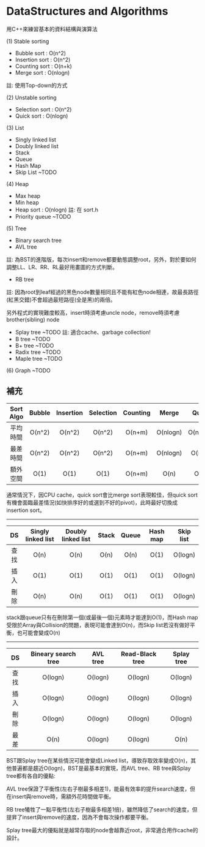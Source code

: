 # DataStructures and Algorithms

用C++來練習基本的資料結構與演算法

(1) Stable sorting
- Bubble sort : O(n^2)
- Insertion sort : O(n^2)
- Counting sort : O(n+k)
- Merge sort : O(nlogn)

註: 使用Top-down的方式

(2) Unstable sorting
- Selection sort : O(n^2)
- Quick sort : O(nlogn)

(3) List
- Singly linked list
- Doubly linked list
- Stack
- Queue
- Hash Map
- Skip List ~TODO
  
(4) Heap
- Max heap
- Min heap
- Heap sort : O(nlogn) 註: 在 sort.h
- Priority queue ~TODO

(5) Tree
- Binary search tree
- AVL tree

註: 為BST的進階版，每次insert和remove都要動態調整root，另外，對於要如何調整LL、LR、RR、RL最好用畫圖的方式判斷。

- RB tree

註: 因為root到leaf經過的黑色node數量相同且不能有紅色node相連，故最長路徑(紅黑交錯)不會超過最短路徑(全是黑)的兩倍。

另外程式的實現難度較高，insert時須考慮uncle node，remove時須考慮brother(sibling) node

- Splay tree ~TODO 註: 適合cache、garbage collection!
- B tree ~TODO
- B+ tree ~TODO
- Radix tree ~TODO
- Maple tree ~TODO

(6) Graph ~TODO

## 補充

| Sort Algo | Bubble | Insertion | Selection | Counting | Merge  | Quick  | Heap |
|:--:|:--:|:--:|:--:|:--:|:--:|:--:|:--:|
| 平均時間  | O(n^2)  | O(n^2)  | O(n^2)  | O(n+m)  | O(nlogn)  | O(nlogn)  | O(nlogn) |
| 最差時間  | O(n^2)  | O(n^2)  | O(n^2)  | O(n+m)  | O(nlogn)  | O(n^2)  | O(nlogn) |
| 額外空間  | O(1)    | O(1)    | O(1)    | O(n+m)  | O(n)      | O(1)  | O(1)     |

通常情況下，因CPU cache，quick sort會比merge sort表現較佳，但quick sort有機會面臨最差情況(如快排序好的或選到不好的pivot)，此時最好切換成insertion sort。

---

| DS | Singly linked list | Doubly linked list | Stack | Queue | Hash map  | Skip list |
|:--:|:--:|:--:|:--:|:--:|:--:|:--:|
| 查找  | O(n)  | O(n)  | O(n)  | O(n)  | O(1)  | O(logn)  | 
| 插入  | O(1)  | O(1)  | O(1)  | O(1)  | O(1)  | O(logn)  | 
| 刪除  | O(n)    | O(n)    | O(1)    | O(1)  | O(1)      | O(logn)  | 

stack跟queue只有在刪除第一個(或最後一個)元素時才能達到O(1)，而Hash map受限於Array與Collision的問題，表現可能會達到O(n)，而Skip list若沒有做好平衡，也可能會變成O(n)

---

| DS | Bineary search tree | AVL tree | Read-Black tree | Splay tree |
|:--:|:--:|:--:|:--:|:--:|
| 查找  | O(logn)  | O(logn)  | O(logn)  | O(logn)  |
| 插入  | O(logn)  | O(logn)  | O(logn)  | O(logn)  |
| 刪除  | O(logn)  | O(logn)  | O(logn)  | O(logn)  |
| 最差  | O(n)  | O(logn)  | O(logn)  | O(n)  |

BST跟Splay tree在某些情況可能會變成Linked list，導致存取效率變成O(n)，其他普遍都是趨近O(logn)，BST是最基本的實現，而AVL tree、RB tree與Splay tree都有各自的優點:

AVL tree保證了平衡性(左右子樹最多相差1)，能最有效率的提升search速度，但在insert與remove時，需額外花時間做平衡。

RB tree犧牲了一點平衡性(左右子樹最多相差1倍)，雖然降低了search的速度，但提昇了insert與remove的速度，因為不會每次操作都要平衡。

Splay tree最大的優點就是越常存取的node會越靠近root，非常適合用作cache的設計。
